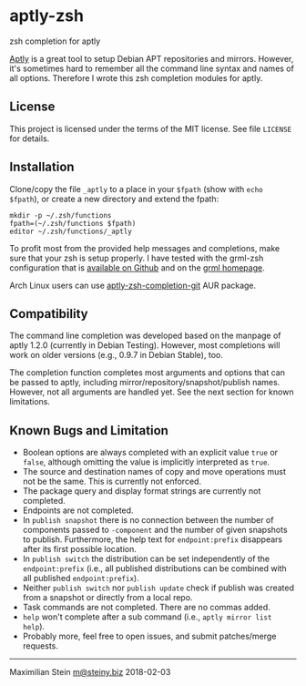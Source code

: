 # aptly-zsh
zsh completion for aptly

[Aptly](https://www.aptly.info/) is a great tool to setup Debian APT repositories
and mirrors. However, it's sometimes hard to remember all the command line
syntax and names of all options. Therefore I wrote this zsh completion modules
for aptly.

## License

This project is licensed under the terms of the MIT license. See file `LICENSE`
for details.

## Installation

Clone/copy the file `_aptly` to a place in your `$fpath` (show with
`echo $fpath`), or create a new directory and extend the fpath:

    mkdir -p ~/.zsh/functions
    fpath=(~/.zsh/functions $fpath)
    editor ~/.zsh/functions/_aptly

To profit most from the provided help messages and completions, make sure that
your zsh is setup properly. I have tested with the grml-zsh configuration that
is [available on Github](https://github.com/grml/grml-etc-core/) and on the
[grml homepage](http://grml.org/zsh/).

Arch Linux users can use [aptly-zsh-completion-git](https://aur.archlinux.org/packages/aptly-zsh-completion-git/) AUR package.

## Compatibility

The command line completion was developed based on the manpage of aptly 1.2.0
(currently in Debian Testing). However, most completions will work on older
versions (e.g., 0.9.7 in Debian Stable), too.

The completion function completes most arguments and options that can be passed
to aptly, including mirror/repository/snapshot/publish names. However, not all
arguments are handled yet. See the next section for known limitations.

## Known Bugs and Limitation

 * Boolean options are always completed with an explicit value `true` or
   `false`, although omitting the value is implicitly interpreted as `true`.
 * The source and destination names of copy and move operations must not be the
   same. This is currently not enforced.
 * The package query and display format strings are currently not completed.
 * Endpoints are not completed.
 * In `publish snapshot` there is no connection between the number of
   components passed to `-component` and the number of given snapshots to
   publish. Furthermore, the help text for `endpoint:prefix` disappears
   after its first possible location.
 * In `publish switch` the distribution can be set independently of the
   `endpoint:prefix` (i.e., all published distributions can be combined with
   all published `endpoint:prefix`).
 * Neither `publish switch` nor `publish update` check if publish was created
   from a snapshot or directly from a local repo.
 * Task commands are not completed. There are no commas added.
 * `help` won't complete after a sub command (i.e., `aptly mirror list help`).
 * Probably more, feel free to open issues, and submit patches/merge requests.

--------------------------------------------------------------------------------

Maximilian Stein <m@steiny.biz>
2018-02-03
